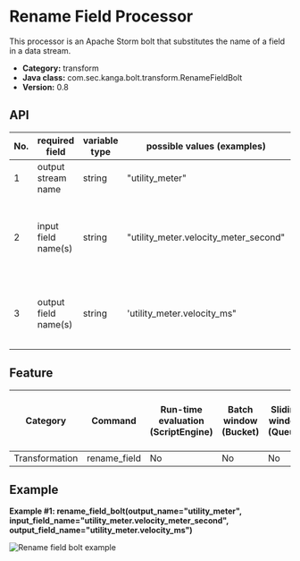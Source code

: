 Rename Field Processor
=======================

This processor is an Apache Storm bolt that substitutes the name of a field in a data stream.

* __Category:__ transform
* __Java class:__ com.sec.kanga.bolt.transform.RenameFieldBolt
* __Version:__ 0.8

## API

|No.|required field      |variable type|possible values (examples)           |limitations                                                  |
|---|--------------------|-------------|-------------------------------------|-------------------------------------------------------------|
|1  |output stream name  |string       |"utility_meter"                      |None                                                         |
|2  |input field name(s) |string       |"utility_meter.velocity_meter_second"|Comma separated<br>They should be existing fields in an Event|
|3  |output field name(s)|string       |'utility_meter.velocity_ms"          |Comma separated<br>They should not exist in an Event         |

## Feature

|Category      |Command     |Run-time evaluation (ScriptEngine)|Batch window (Bucket)|Sliding window (Queue)|Access previous values through expression|Group by|Crontab expression|Input event type|Output event type|
|--------------|------------|----------------------------------|---------------------|----------------------|-----------------------------------------|--------|------------------|----------------|-----------------|
|Transformation|rename_field|No                                |No                   |No                    |No                                       |No      |No                |Data            |Data             |

## Example

__Example #1: rename_field_bolt(output_name="utility_meter", input_field_name="utility_meter.velocity_meter_second", output_field_name="utility_meter.velocity_ms")__

![Rename field bolt example][renamefield_example]

[renamefield_example]: images/transform_renamefield_example.png